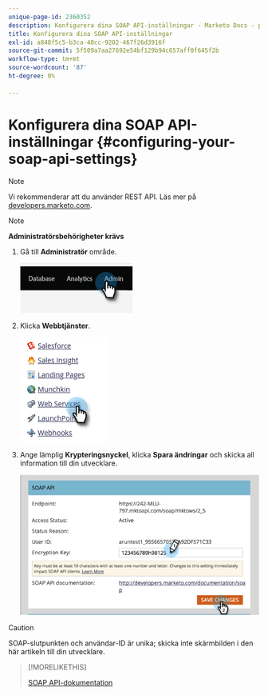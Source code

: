 ```yaml
---
unique-page-id: 2360352
description: Konfigurera dina SOAP API-inställningar - Marketo Docs - produktdokumentation
title: Konfigurera dina SOAP API-inställningar
exl-id: a848f5c5-b3ca-40cc-9202-467f26d3916f
source-git-commit: 5f509a7aa27692e54bf129b94c657aff0f645f2b
workflow-type: tm+mt
source-wordcount: '87'
ht-degree: 0%

---
```


# Konfigurera dina SOAP API-inställningar {#configuring-your-soap-api-settings}

>[!NOTE]
>
>Vi rekommenderar att du använder REST API. Läs mer på [developers.marketo.com](https://developers.marketo.com/documentation/rest/).

>[!NOTE]
>
>**Administratörsbehörigheter krävs**

1. Gå till **Administratör** område.

   ![](assets/configuring-your-soap-api-settings-1.png)

1. Klicka **Webbtjänster**.

   ![](assets/configuring-your-soap-api-settings-2.png)

1. Ange lämplig **Krypteringsnyckel**, klicka **Spara ändringar** och skicka all information till din utvecklare.

   ![](assets/configuring-your-soap-api-settings-3.png)

>[!CAUTION]
>
>SOAP-slutpunkten och användar-ID är unika; skicka inte skärmbilden i den här artikeln till din utvecklare.

>[!MORELIKETHIS]
>
>[SOAP API-dokumentation](https://developers.marketo.com/documentation/soap/)
